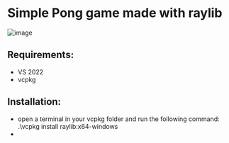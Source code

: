 # Simple Pong game made with raylib

![image](https://user-images.githubusercontent.com/73076485/211751888-ad62b00e-8af6-459e-9395-b06bbbe34a55.png)

## Requirements:
  - VS 2022
  - vcpkg
  
## Installation:
  - open a terminal in your vcpkg folder and run the following command:
    .\vcpkg install raylib:x64-windows
  -
